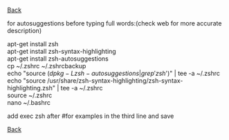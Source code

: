 [Back](..)

for autosuggestions before typing full words:(check web for more accurate description)

apt-get install zsh\
apt-get install zsh-syntax-highlighting\
apt-get install zsh-autosuggestions\
cp ~/.zshrc ~/.zshrcbackup\
echo "source $(dpkg -L zsh-autosuggestions | grep 'zsh$')" | tee -a ~/.zshrc\
echo "source /usr/share/zsh-syntax-highlighting/zsh-syntax-highlighting.zsh" | tee -a ~/.zshrc\
source ~/.zshrc\
nano ~/.bashrc

add exec zsh after #for examples in the third line and save

[Back](..)
